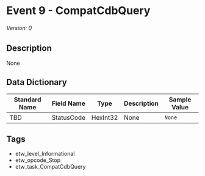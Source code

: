 # Event 9 - CompatCdbQuery
###### Version: 0

## Description
None

## Data Dictionary
|Standard Name|Field Name|Type|Description|Sample Value|
|---|---|---|---|---|
|TBD|StatusCode|HexInt32|None|`None`|

## Tags
* etw_level_Informational
* etw_opcode_Stop
* etw_task_CompatCdbQuery